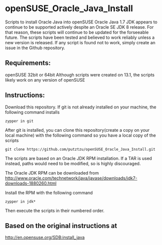 openSUSE_Oracle_Java_Install
============================
Scripts to install Oracle Java into openSUSE
Oracle Java 1.7 JDK appears to continue to be supported actively despite an Oracle SE JDK 8 release. For that reason, these scripts will continue to be updated for the forseeable future. The scripts have been tested and believed to work reliably unless a new version is released. If any script is found not to work, simply create an issue in the Github repository.

Requirements:
-------------
openSUSE 32bit or 64bit
Although scripts were created on 13.1, the scripts likely work on any version of openSUSE

Instructions:
-------------
Download this repository. If git is not already installed on your machine, the following command installs

    zypper in git

After git is installed, you can clone this repository(create a copy on your local machine) with the following command so you have a local copy of the scripts

    git clone https://github.com/putztzu/openSUSE_Oracle_Java_Install.git

The scripts are based on an Oracle JDK RPM installation. If a TAR is used instead, paths would need to be modified, so is highly discouraged.


The Oracle JDK RPM can be downloaded from 
http://www.oracle.com/technetwork/java/javase/downloads/jdk7-downloads-1880260.html

Install the RPM with the following command

    zypper in jdk*

Then execute the scripts in their numbered order.

Based on the original instructions at
-------------------------------------
http://en.opensuse.org/SDB:install_java






